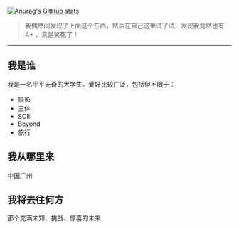 [![Anurag's GitHub stats](https://github-readme-stats.vercel.app/api?username=Hin-Worran&theme=tokyonight)](https://github.com/anuraghazra/github-readme-stats)

> 我偶然间发现了上面这个东西，然后在自己这里试了试，发现我竟然也有 A+ ，真是笑死了！

**********

## 我是谁

我是一名平平无奇的大学生。爱好比较广泛，包括但不限于：
- 摄影
- 三体
- SCⅡ
- Beyond
- 旅行

## 我从哪里来

中国广州

## 我将去往何方

那个充满未知、挑战、惊喜的未来

<!--
**Hin-Worran/Hin-Worran** is a ✨ _special_ ✨ repository because its `README.md` (this file) appears on your GitHub profile.

Here are some ideas to get you started:

- 🔭 I’m currently working on ...
- 🌱 I’m currently learning ...
- 👯 I’m looking to collaborate on ...
- 🤔 I’m looking for help with ...
- 💬 Ask me about ...
- 📫 How to reach me: ...
- 😄 Pronouns: ...
- ⚡ Fun fact: ...
-->
